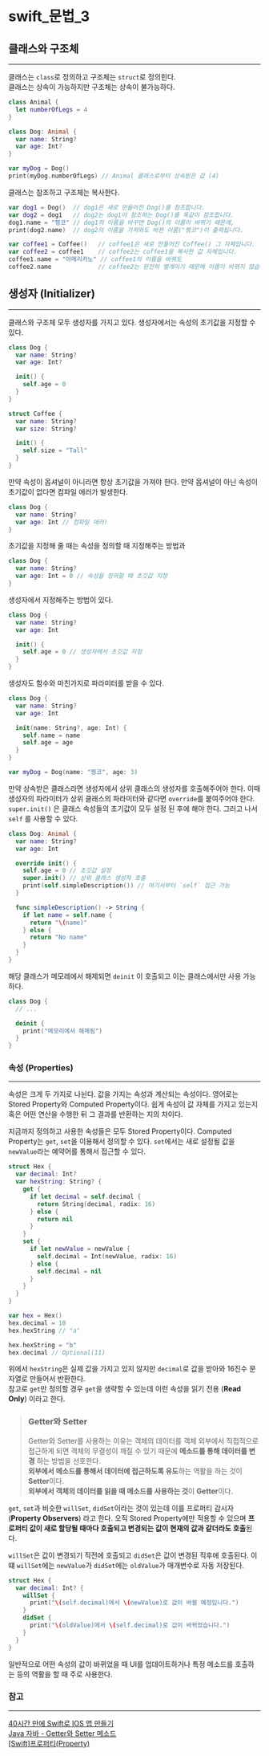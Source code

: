 # swift_문법_3

## 클래스와 구조체
***
클래스는 `class`로 정의하고 구조체는 `struct`로 정의힌다.  
클래스는 상속이 가능하지만 구조체는 상속이 불가능하다.
```swift
class Animal {
  let numberOfLegs = 4
}

class Dog: Animal {
  var name: String?
  var age: Int?
}

var myDog = Dog()
print(myDog.numberOfLegs) // Animal 클래스로부터 상속받은 값 (4)
```

클래스는 참조하고 구조체는 복사한다.
```swift
var dog1 = Dog()  // dog1은 새로 만들어진 Dog()를 참조합니다.
var dog2 = dog1   // dog2는 dog1이 참조하는 Dog()를 똑같이 참조합니다.
dog1.name = "찡코" // dog1의 이름을 바꾸면 Dog()의 이름이 바뀌기 때문에,
print(dog2.name)  // dog2의 이름을 가져와도 바뀐 이름("찡코")이 출력됩니다.

var coffee1 = Coffee()   // coffee1은 새로 만들어진 Coffee() 그 자체입니다.
var coffee2 = coffee1    // coffee2는 coffee1을 복사한 값 자체입니다.
coffee1.name = "아메리카노" // coffee1의 이름을 바꿔도
coffee2.name             // coffee2는 완전히 별개이기 때문에 이름이 바뀌지 않습니다. (nil)
```

## 생성자 (Initializer)
***
클래스와 구조체 모두 생성자를 가지고 있다. 생성자에서는 속성의 초기값을 지정할 수 있다.
```swift
class Dog {
  var name: String?
  var age: Int?

  init() {
    self.age = 0
  }
}

struct Coffee {
  var name: String?
  var size: String?

  init() {
    self.size = "Tall"
  }
}
```

만약 속성이 옵셔널이 아니라면 항상 초기값을 가져야 한다. 만약 옵셔널이 아닌 속성이 초기값이 없다면 컴파일 에러가 발생한다.
```swift
class Dog {
  var name: String?
  var age: Int // 컴파일 에러!
}
```

초기값을 지정해 줄 때는 속성을 정의할 때 지정해주는 방법과
```swift
class Dog {
  var name: String?
  var age: Int = 0 // 속성을 정의할 때 초깃값 지정
}
```

생성자에서 지정해주는 방법이 있다.
```swift
class Dog {
  var name: String?
  var age: Int

  init() {
    self.age = 0 // 생성자에서 초깃값 지정
  }
}
```

생성자도 함수와 마친가지로 파라미터를 받을 수 있다.
```swift
class Dog {
  var name: String?
  var age: Int

  init(name: String?, age: Int) {
    self.name = name
    self.age = age
  }
}

var myDog = Dog(name: "찡코", age: 3)
```

만약 상속받은 클래스라면 생성자에서 상위 클래스의 생성자를 호출해주어야 한다. 이때 생성자의 파라미터가 상위 클래스의 파라미터와 같다면 `override`를 붙여주어야 한다. `super.init()` 은 클래스 속성들의 초기값이 모두 설정 된 후에 해야 한다. 그러고 나서 `self` 를 사용할 수 있다.
```swift
class Dog: Animal {
  var name: String?
  var age: Int

  override init() {
    self.age = 0 // 초깃값 설정
    super.init() // 상위 클래스 생성자 호출
    print(self.simpleDescription()) // 여기서부터 `self` 접근 가능
  }

  func simpleDescription() -> String {
    if let name = self.name {
      return "\(name)"
    } else {
      return "No name"
    }
  }
}
```

해당 클래스가 메모레에서 해제되면 `deinit` 이 호출되고 이는 클래스에서만 사용 가능하다.
```swift
class Dog {
  // ...

  deinit {
    print("메모리에서 해제됨")
  }
}
```

### 속성 (Properties)
***
속성은 크게 두 가지로 나뉜다. 값을 가지는 속성과 계산되는 속성이다. 영어로는 Stored Property와 Computed Property이다. 쉽게 속성이 값 자체를 가지고 있는지 혹은 어떤 연산을 수행한 뒤 그 결과를 반환하는 지의 차이다.

지금까지 정의하고 사용한 속성들은 모두 Stored Property이다.  Computed Property는 `get`, `set`을 이용해서 정의할 수 있다. `set`에서는 새로 설정될 값을 `newValue`라는 예약어를 통해서 접근할 수 있다.

```swift
struct Hex {
  var decimal: Int?
  var hexString: String? {
    get {
      if let decimal = self.decimal {
        return String(decimal, radix: 16)
      } else {
        return nil
      }
    }
    set {
      if let newValue = newValue {
        self.decimal = Int(newValue, radix: 16)
      } else {
        self.decimal = nil
      }
    }
  }
}

var hex = Hex()
hex.decimal = 10
hex.hexString // "a"

hex.hexString = "b"
hex.decimal // Optional(11)
```

위에서 `hexString`은 실제 값을 가지고 있지 않지만 `decimal`로 값을 받아와 16진수 문자열로 만들어서 반환한다.  
참고로 `get`만 정의할 경우 `get`을 생략할 수 있는데 이런 속성을 읽기 전용 (**Read Only**) 이라고 한다.

>### Getter와 Setter
> Getter와 Setter를 사용하는 이유는 객체의 데이터를 객체 외부에서 직접적으로 접근하게 되면 객체의 무결성이 깨질 수 있기 때문에 **메소드를 통해 데이터를 변경** 하는 방법을 선호한다.  
**외부에서 메소드를 통해서 데이터에 접근하도록 유도**하는 역활을 하는 것이 **Setter**이다.  
**외부에서 객체의 데이터를 읽을 때 메소드를 사용하는 것**이 **Getter**이다.

`get`, `set`과 비슷한 `willSet`, `didSet`이라는 것이 있는데 이를 프로퍼티 감시자 (**Property Observers**) 라고 한다. 오직 Stored Property에만 적용할 수 있으며 **프로퍼티 값이 새로 할당될 때마다 호출되고 변경되는 값이 현재의 값과 같더라도 호출**된다. 

`willSet`은 값이 변경되기 직전에 호출되고 `didSet`은 값이 변경된 직후에 호출된다. 이떄 `willSet`에는 `newValue`가 `didSet`에는 `oldValue`가 매개변수로 자동 저장된다.
```swift
struct Hex {
  var decimal: Int? {
    willSet {
      print("\(self.decimal)에서 \(newValue)로 값이 바뀔 예정입니다.")
    }
    didSet {
      print("\(oldValue)에서 \(self.decimal)로 값이 바뀌었습니다.")
    }
  }
}
```

일반적으로 어떤 속성의 값이 바뀌었을 때 UI를 업데이트하거나 특정 메소드를 호출하는 등의 역활을 할 때 주로 사용한다.

### 참고
***
[40시간 만에 Swift로 IOS 앱 만들기](https://devxoul.gitbooks.io/ios-with-swift-in-40-hours/content/Chapter-3/tuples.html)  
[Java 자바 - Getter와 Setter 메소드](https://kephilab.tistory.com/54)  
[[Swift]프로퍼티(Property)](https://jinshine.github.io/2018/05/22/Swift/6.%ED%94%84%EB%A1%9C%ED%8D%BC%ED%8B%B0(Property)/)